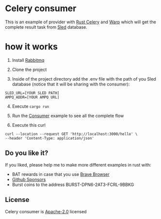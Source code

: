 # Celery consumer

This is an example of provider with [Rust Celery](https://rusty-celery.github.io/) and [Warp](https://github.com/seanmonstar/warp) which will get the complete result task from [Sled](https://sled.rs/) database.

# how it works

1. Install [Rabbitmq](https://www.rabbitmq.com/)

2. Clone the project 

3. Inside of the project directory add the .env file with the path of you Sled database (notice that it will be sharing with the consumer):

```
SLED_URL=[YOUR SLED PATH]
AMPQ_ADDR=[YOUR AMPQ URL]
```

4. Execute `cargo run`

5. Run the [Consumer](git@github.com:dancespiele/celery_consumer.git) example to see all the complete flow

6. Execute this curl

```
curl --location --request GET 'http://localhost:3000/hello' \
--header 'Content-Type: application/json'
```

## Do you like it?

If you liked, please help me to make more different examples in rust with:

- BAT rewards in case that you use [Brave Browser](https://brave.com/)
- [Github Sponsors](https://github.com/sponsors/dancespiele)
- Burst coins to the address BURST-DPN6-2AT3-FCRL-9BBKG

## License

Celery consumer is [Apache-2.0](LICENSE.md) licensed